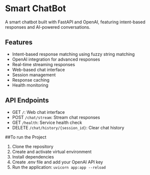 # Smart ChatBot

A smart chatbot built with FastAPI and OpenAI, featuring intent-based responses and AI-powered conversations.

## Features

- Intent-based response matching using fuzzy string matching
- OpenAI integration for advanced responses
- Real-time streaming responses
- Web-based chat interface
- Session management
- Response caching
- Health monitoring


## API Endpoints

- GET `/`: Web chat interface
- POST `/chat/stream`: Stream chat responses
- GET `/health`: Service health check
- DELETE `/chat/history/{session_id}`: Clear chat history


##To run the Project
 1. Clone the repository
 2.  Create and activate virtual environment
 3.  Install dependencies
 4.  Create .env file and add your OpenAI API key
 5.  Run the application: `uvicorn app:app --reload`
